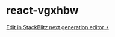 # react-vgxhbw

[Edit in StackBlitz next generation editor ⚡️](https://stackblitz.com/~/github.com/matoslucas/react-vgxhbw)